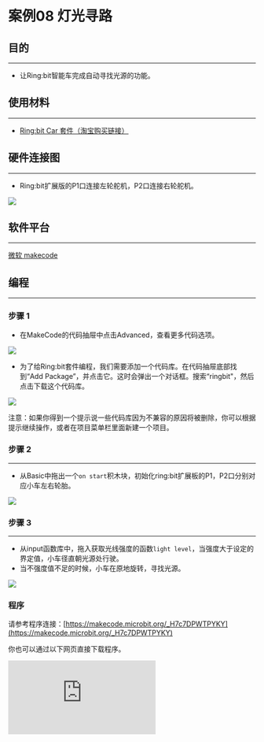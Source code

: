 ﻿---
sidebar_position: 16
sidebar_label: 灯光寻路
---

# 案例08 灯光寻路

## 目的
---

- 让Ring:bit智能车完成自动寻找光源的功能。

## 使用材料
---
- [Ring:bit Car 套件（淘宝购买链接）](https://item.taobao.com/item.htm?ft=t&id=608540718403)


## 硬件连接图
---
- Ring:bit扩展版的P1口连接左轮舵机，P2口连接右轮舵机。

![](https://wiki-media-ef.oss-cn-hongkong.aliyuncs.com//images/jBVHea8.png)

## 软件平台
---
[微软 makecode](https://makecode.microbit.org/#)


## 编程
---
### 步骤 1
- 在MakeCode的代码抽屉中点击Advanced，查看更多代码选项。

![](https://wiki-media-ef.oss-cn-hongkong.aliyuncs.com//images/2qCyzQ7.png)

- 为了给Ring:bit套件编程，我们需要添加一个代码库。在代码抽屉底部找到“Add Package”，并点击它。这时会弹出一个对话框。搜索“ringbit"，然后点击下载这个代码库。

![](https://wiki-media-ef.oss-cn-hongkong.aliyuncs.com//images/1Wq2Mov.jpg)

注意：如果你得到一个提示说一些代码库因为不兼容的原因将被删除，你可以根据提示继续操作，或者在项目菜单栏里面新建一个项目。

### 步骤 2
---
- 从Basic中拖出一个`on start`积木块，初始化ring:bit扩展板的P1，P2口分别对应小车左右轮胎。

![](https://wiki-media-ef.oss-cn-hongkong.aliyuncs.com//images/ring_bit_car_v2_case_08_01.png)

### 步骤 3
---
- 从input函数库中，拖入获取光线强度的函数`light level`，当强度大于设定的界定值，小车径直朝光源处行驶。
- 当不强度值不足的时候，小车在原地旋转，寻找光源。

![](https://wiki-media-ef.oss-cn-hongkong.aliyuncs.com//images/ring_bit_car_v2_case_08_02.png)




### 程序

请参考程序连接：[https://makecode.microbit.org/_H7c7DPWTPYKY](https://makecode.microbit.org/_H7c7DPWTPYKY)

你也可以通过以下网页直接下载程序。

<div
    style={{
        position: 'relative',
        paddingBottom: '60%',
        overflow: 'hidden',
    }}
>
    <iframe
        src="https://makecode.microbit.org/_H7c7DPWTPYKY"
        frameborder="0"
        sandbox="allow-popups allow-forms allow-scripts allow-same-origin"
        style={{
            position: 'absolute',
            width: '100%',
            height: '100%',
        }}
    />
</div>
---

## 结论
---

- 小车原地旋转寻找光源，当光源出现，小车径直向光源驶去。

![](https://wiki-media-ef.oss-cn-hongkong.aliyuncs.com//images/ENMYgJm.gif)

## 思考
---

- 家庭火源不注意防卫就会造成可怕的后果，制作一个能自动逃离火源的自卫小车？

## 常见问题
---


## 相关阅读
---
